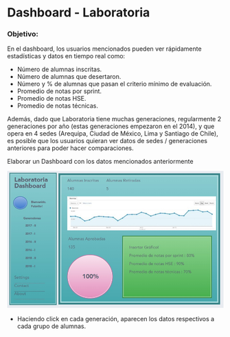 # Dashboard - Laboratoria

### Objetivo:

En el dashboard, los usuarios mencionados pueden ver rápidamente estadísticas y datos en tiempo real como:

- Número de alumnas inscritas.
- Número de alumnas que desertaron.
- Número y % de alumnas que pasan el criterio mínimo de evaluación.
- Promedio de notas por sprint.
- Promedio de notas HSE.
- Promedio de notas técnicas.

Además, dado que Laboratoria tiene muchas generaciones, regularmente 2 generaciones por año (estas generaciones empezaron en el 2014), y que opera en 4 sedes (Arequipa, Ciudad de México, Lima y Santiago de Chile), es posible que los usuarios quieran ver datos de sedes / generaciones anteriores para poder hacer comparaciones.

Elaborar un Dashboard con los datos mencionados anteriormente

![Dashboard](assets/dashboard.jpg)

- Haciendo click en cada generación, aparecen los datos respectivos a cada grupo de alumnas.
